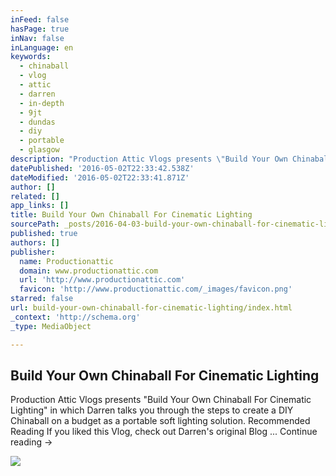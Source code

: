 ```yaml
---
inFeed: false
hasPage: true
inNav: false
inLanguage: en
keywords:
  - chinaball
  - vlog
  - attic
  - darren
  - in-depth
  - 9jt
  - dundas
  - diy
  - portable
  - glasgow
description: "Production Attic Vlogs presents \"Build Your Own Chinaball For Cinematic Lighting\" in which Darren talks you through the steps to create a DIY Chinaball on a budget as a portable soft lighting solution. Recommended Reading If you liked this Vlog, check out Darren's original Blog ... Continue reading →"
datePublished: '2016-05-02T22:33:42.538Z'
dateModified: '2016-05-02T22:33:41.871Z'
author: []
related: []
app_links: []
title: Build Your Own Chinaball For Cinematic Lighting
sourcePath: _posts/2016-04-03-build-your-own-chinaball-for-cinematic-lighting.md
published: true
authors: []
publisher:
  name: Productionattic
  domain: www.productionattic.com
  url: 'http://www.productionattic.com'
  favicon: 'http://www.productionattic.com/_images/favicon.png'
starred: false
url: build-your-own-chinaball-for-cinematic-lighting/index.html
_context: 'http://schema.org'
_type: MediaObject

---
```

<article style=""><h1>Build Your Own Chinaball For Cinematic Lighting</h1><p>Production Attic Vlogs presents "Build Your Own Chinaball For Cinematic Lighting" in which Darren talks you through the steps to create a DIY Chinaball on a budget as a portable soft lighting solution. Recommended Reading If you liked this Vlog, check out Darren's original Blog ... Continue reading →</p><img src="http://www.productionattic.com/blog/wp-content/uploads/2013/08/00e010940e3d11e2b8f122000a1e9e4c_6.jpg" /></article>